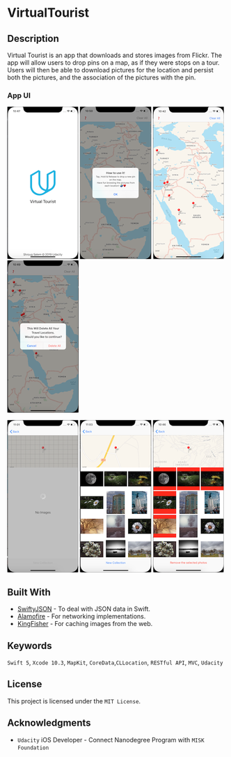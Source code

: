 # VirtualTourist

## Description 
Virtual Tourist is an app that downloads and stores images from Flickr. The app will allow users to drop pins on a map, as if they were stops on a tour. Users will then be able to download pictures for the location and persist both the pictures, and the association of the pictures with the pin.

### App UI
![Launch Screen](https://raw.githubusercontent.com/Shrougsalem/VirtualTourist/master/Virtual%20Tourist%20-%20User%20Interfaces/Virtual%20Tourist%20-%20Launch%20Screen.png)
![User Toturial](https://github.com/Shrougsalem/VirtualTourist/blob/master/Virtual%20Tourist%20-%20User%20Interfaces/Virtual%20Tourist%20-%20Help%20Toturial.png?raw=true)
![Map View](https://github.com/Shrougsalem/VirtualTourist/blob/master/Virtual%20Tourist%20-%20User%20Interfaces/Vitual%20Tourist%20-%20Map%20View.png?raw=true)
![Remove All Pins](https://github.com/Shrougsalem/VirtualTourist/blob/master/Virtual%20Tourist%20-%20User%20Interfaces/Virtual%20Tourist%20-%20Remove%20All%20Pins.png?raw=true)

![Loading Photos for Location](https://github.com/Shrougsalem/VirtualTourist/blob/master/Virtual%20Tourist%20-%20User%20Interfaces/Virtual%20Tourist%20-%20Loading%20Pin%20Photo%20Album.png?raw=true)
![Photo Album](https://github.com/Shrougsalem/VirtualTourist/blob/master/Virtual%20Tourist%20-%20User%20Interfaces/Virtual%20Tourist%20-%20Photo%20Album%20View.png?raw=true)
![Selecting Photos to Delete](https://github.com/Shrougsalem/VirtualTourist/blob/master/Virtual%20Tourist%20-%20User%20Interfaces/Virtual%20Tourist%20-%20Photo%20Album%20Selected%20to%20Delete.png?raw=true)

## Built With
* [SwiftyJSON](https://github.com/SwiftyJSON/SwiftyJSON) - To deal with JSON data in Swift.
* [Alamofire](https://github.com/Alamofire/Alamofire) - For networking implementations.
* [KingFisher](https://github.com/onevcat/Kingfisher) - For caching images from the web.

## Keywords
`Swift 5`, `Xcode 10.3`, `MapKit`, `CoreData`,`CLLocation`, `RESTful API`, `MVC`, `Udacity`

## License
This project is licensed under the `MIT License`.

## Acknowledgments 
* `Udacity` iOS Developer - Connect Nanodegree Program with `MISK Foundation` 
